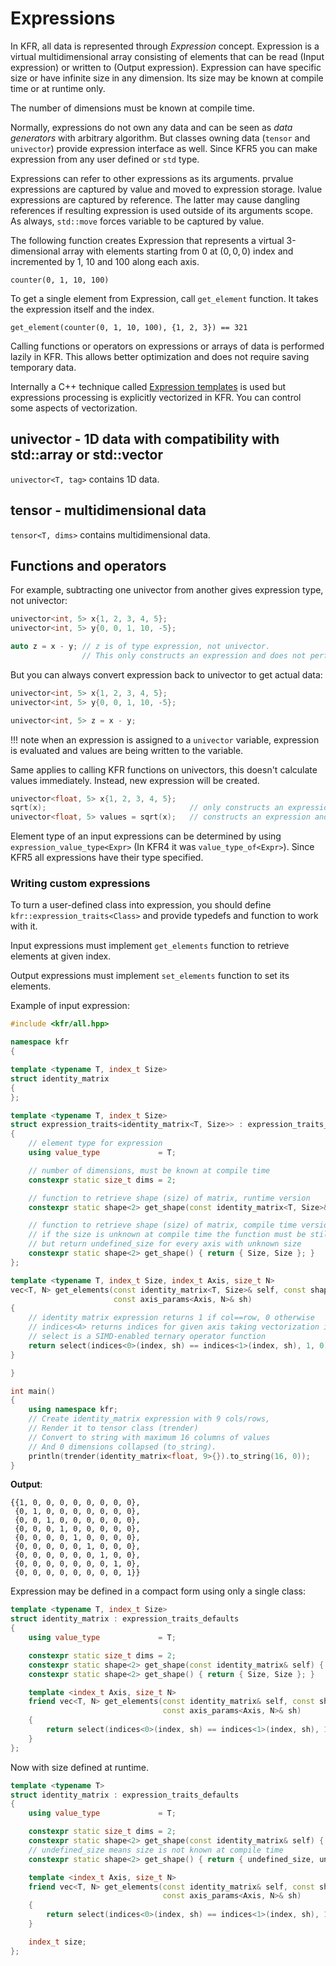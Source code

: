 # Expressions

In KFR, all data is represented through _Expression_ concept.
Expression is a virtual multidimensional array consisting of elements that can be read (Input expression) or written to (Output expression).
Expression can have specific size or have infinite size in any dimension. Its size may be known at compile time or at runtime only.

The number of dimensions must be known at compile time.

Normally, expressions do not own any data and can be seen as _data generators_ with arbitrary algorithm. But classes owning data (`tensor` and `univector`) provide expression interface as well. Since KFR5 you can make expression from any user defined or `std` type.

Expressions can refer to other expressions as its arguments.
prvalue expressions are captured by value and moved to expression storage.
lvalue expressions are captured by reference. 
The latter may cause dangling references if resulting expression is used outside of its arguments scope. As always, `std::move` forces variable to be captured by value.

The following function creates Expression that represents a virtual 3-dimensional array with elements starting from 0 at $(0,0,0)$ index
and incremented by $1$, $10$ and $100$ along each axis.
```
counter(0, 1, 10, 100)
```

To get a single element from Expression, call `get_element` function. It takes the expression itself and the index.
```
get_element(counter(0, 1, 10, 100), {1, 2, 3}) == 321
```

Calling functions or operators on expressions or arrays of data is performed lazily in KFR.
This allows better optimization and does not require saving temporary data.

Internally a C++ technique called [Expression templates](https://en.wikipedia.org/wiki/Expression_templates) is used but expressions processing is explicitly vectorized in KFR. You can control some aspects of vectorization.

## univector - 1D data with compatibility with std::array or std::vector

`univector<T, tag>` contains 1D data.

## tensor - multidimensional data

`tensor<T, dims>` contains multidimensional data.

## Functions and operators

For example, subtracting one univector from another gives expression type, not univector:

```c++
univector<int, 5> x{1, 2, 3, 4, 5};
univector<int, 5> y{0, 0, 1, 10, -5};

auto z = x - y; // z is of type expression, not univector. 
                // This only constructs an expression and does not perform any calculation
```

But you can always convert expression back to univector to get actual data:

```c++
univector<int, 5> x{1, 2, 3, 4, 5};
univector<int, 5> y{0, 0, 1, 10, -5};    

univector<int, 5> z = x - y;
```

!!! note
    when an expression is assigned to a `univector` variable, expression is evaluated
    and values are being written to the variable.

Same applies to calling KFR functions on univectors, this doesn't calculate values immediately. Instead, new expression will be created.

```c++
univector<float, 5> x{1, 2, 3, 4, 5};
sqrt(x);                                // only constructs an expression
univector<float, 5> values = sqrt(x);   // constructs an expression and writes data to univector  
```

Element type of an input expressions can be determined by using `expression_value_type<Expr>` (In KFR4 it was `value_type_of<Expr>`). Since KFR5 all expressions have their type specified.

### Writing custom expressions

To turn a user-defined class into expression, you should define
`kfr::expression_traits<Class>` and provide typedefs and function to work with it.

Input expressions must implement `get_elements` function to retrieve elements at given index.

Output expressions must implement `set_elements` function to set its elements.

Example of input expression:

```c++
#include <kfr/all.hpp>

namespace kfr
{

template <typename T, index_t Size>
struct identity_matrix
{
};

template <typename T, index_t Size>
struct expression_traits<identity_matrix<T, Size>> : expression_traits_defaults
{
    // element type for expression
    using value_type             = T;

    // number of dimensions, must be known at compile time
    constexpr static size_t dims = 2;

    // function to retrieve shape (size) of matrix, runtime version
    constexpr static shape<2> get_shape(const identity_matrix<T, Size>& self) { return { Size, Size }; }

    // function to retrieve shape (size) of matrix, compile time version
    // if the size is unknown at compile time the function must be still defined
    // but return undefined_size for every axis with unknown size
    constexpr static shape<2> get_shape() { return { Size, Size }; }
};

template <typename T, index_t Size, index_t Axis, size_t N>
vec<T, N> get_elements(const identity_matrix<T, Size>& self, const shape<2>& index,
                       const axis_params<Axis, N>& sh)
{
    // identity matrix expression returns 1 if col==row, 0 otherwise
    // indices<A> returns indices for given axis taking vectorization into account
    // select is a SIMD-enabled ternary operator function
    return select(indices<0>(index, sh) == indices<1>(index, sh), 1, 0);
}

}

int main()
{
    using namespace kfr;
    // Create identity_matrix expression with 9 cols/rows,
    // Render it to tensor class (trender)
    // Convert to string with maximum 16 columns of values
    // And 0 dimensions collapsed (to_string).
    println(trender(identity_matrix<float, 9>{}).to_string(16, 0));
}

```
**Output**:
```
{{1, 0, 0, 0, 0, 0, 0, 0, 0},
 {0, 1, 0, 0, 0, 0, 0, 0, 0},
 {0, 0, 1, 0, 0, 0, 0, 0, 0},
 {0, 0, 0, 1, 0, 0, 0, 0, 0},
 {0, 0, 0, 0, 1, 0, 0, 0, 0},
 {0, 0, 0, 0, 0, 1, 0, 0, 0},
 {0, 0, 0, 0, 0, 0, 1, 0, 0},
 {0, 0, 0, 0, 0, 0, 0, 1, 0},
 {0, 0, 0, 0, 0, 0, 0, 0, 1}}
```

Expression may be defined in a compact form using only a single class:

```c++
template <typename T, index_t Size>
struct identity_matrix : expression_traits_defaults
{
    using value_type             = T;

    constexpr static size_t dims = 2;
    constexpr static shape<2> get_shape(const identity_matrix& self) { return { Size, Size }; }
    constexpr static shape<2> get_shape() { return { Size, Size }; }

    template <index_t Axis, size_t N>
    friend vec<T, N> get_elements(const identity_matrix& self, const shape<2>& index,
                                  const axis_params<Axis, N>& sh)
    {
        return select(indices<0>(index, sh) == indices<1>(index, sh), 1, 0);
    }
};

```

Now with size defined at runtime.

```c++
template <typename T>
struct identity_matrix : expression_traits_defaults
{
    using value_type             = T;

    constexpr static size_t dims = 2;
    constexpr static shape<2> get_shape(const identity_matrix& self) { return { self.size, self.size }; }
    // undefined_size means size is not known at compile time
    constexpr static shape<2> get_shape() { return { undefined_size, undefined_size }; }

    template <index_t Axis, size_t N>
    friend vec<T, N> get_elements(const identity_matrix& self, const shape<2>& index,
                                  const axis_params<Axis, N>& sh)
    {
        return select(indices<0>(index, sh) == indices<1>(index, sh), 1, 0);
    }

    index_t size;
};

```

